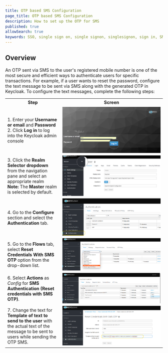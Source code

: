 ```yaml
---
title: OTP based SMS Configuration
page_title: OTP based SMS Configuration 
description: How to set up the OTP for SMS
published: true
allowSearch: true
keywords: SSO, single sign on, single signon, singlesignon, sign in, SMS, sms, otp, OTP, Keycloak
---
```


## Overview
An OTP sent via SMS to the user's registered mobile number is one of the most secure and efficient ways to authenticate users for specific transactions. For example, if a user wants to reset the password, configure the text message to be sent via SMS along with the generated OTP in Keycloak. To configure the text messages, complete the following steps:


<table>
<tr>
  <th style="width:35%;">Step</th>
  <th style="width:65%;">Screen</th>
</tr>
<tr>
  <td>1. Enter your <b>Username or email</b> and <b>Password</b>
  <br>2. Click <b>Log in</b> to log into the Keycloak admin console</td>
  <td><img src="developer-docs/application-configurations/images/keycloak_login.png"></td>
</tr>
<tr>
  <td> 3. Click the <b>Realm Selector dropdown</b> from the navigation pane and select an appropriate realm <br>
  <b>Note:</b> The <b>Master</b> realm is selected by default.</td>
	<td><img src="developer-docs/application-configurations/images/realm_select.png"></td>
</tr>
<tr>
  <td>4. Go to the <b>Configure</b> section and select the <b>Authentication</b> tab.</td>
  <td><img src="developer-docs/application-configurations/images/selectauthenticationsection.png"></td>
  </tr>
<tr>
  <td>5. Go to the <b>Flows </b> tab, select <b>Reset Credentials With SMS OTP</b> option from the drop-down list.</td>
  <td><img src="developer-docs/application-configurations/images/selectflows.png"></td>
</tr>
<tr>
<td>6. Select <b>Actions</b> as <i>Config</i> for <b>SMS Authentication (Reset credentials with SMS OTP)</b>.</td>
  <td><img src="developer-docs/application-configurations/images/selectconfig.png"></td>
  </tr>
<tr>
  <td>7. Change the text for <b> Template of text to send to the user </b> with the actual text of the message to be sent to users while sending the OTP SMS.</td>
  <td><img src="developer-docs/application-configurations/images/changesmsotp.png"></td>
  </tr>
</table>